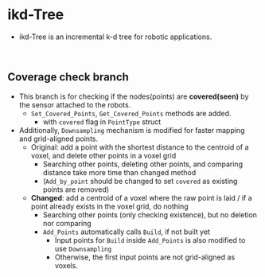 # ikd-Tree
+ ikd-Tree is an incremental k-d tree for robotic applications.

<br>

## Coverage check branch
+ This branch is for checking if the nodes(points) are **covered(seen)** by the sensor attached to the robots.
	+ `Set_Covered_Points`, `Get_Covered_Points` methods are added.
		+ with `covered` flag in `PointType` struct
+ Additionally, `Downsampling` mechanism is modified for faster mapping and grid-aligned points.
	+ Original: add a point with the shortest distance to the centroid of a voxel, and delete other points in a voxel grid
		+ Searching other points, deleting other points, and comparing distance take more time than changed method
	  + (`Add_by_point` should be changed to set `covered` as existing points are removed)
	+ **Changed**: add a centroid of a voxel where the raw point is laid / if a point already exists in the voxel grid, do nothing
		+ Searching other points (only checking existence), but no deletion nor comparing
		+ `Add_Points` automatically calls `Build`, if not built yet
			+ Input points for `Build` inside `Add_Points` is also modified to use `Downsampling`
			+ Otherwise, the first input points are not grid-aligned as voxels.